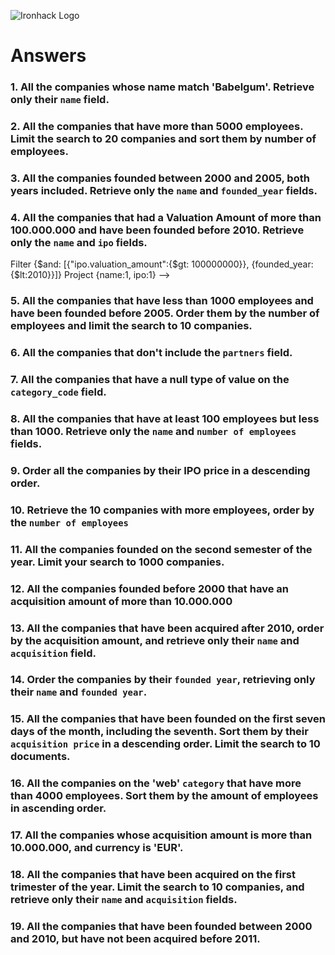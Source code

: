 ![Ironhack Logo](https://i.imgur.com/1QgrNNw.png)

# Answers

### 1. All the companies whose name match 'Babelgum'. Retrieve only their `name` field.

<!-- Filter {name:"Bubelgum"}; Project {name:1}-->

### 2. All the companies that have more than 5000 employees. Limit the search to 20 companies and sort them by **number of employees**.

<!-- Filter{number_of_employes:{$gt: 5000}} Sort {number_of_employees:1} Limit 20-->

### 3. All the companies founded between 2000 and 2005, both years included. Retrieve only the `name` and `founded_year` fields.

<!-- Filter {$and:[{founded_year:{$gte:2000}}, {founded_year: {$lte:2005}}]} Project {name:1, founded_year:1} -->

### 4. All the companies that had a Valuation Amount of more than 100.000.000 and have been founded before 2010. Retrieve only the `name` and `ipo` fields.

<!--> Filter {$and: [{"ipo.valuation_amount":{$gt: 100000000}}, {founded_year:{$lt:2010}}]} Project {name:1, ipo:1} -->

### 5. All the companies that have less than 1000 employees and have been founded before 2005. Order them by the number of employees and limit the search to 10 companies.

<!-- Filter {$and:[{number_of_employees:{$lt:1000}}, {founded_year:{$lt:2005}}]} Sort {number_of_employees:1} Limit 10--->

### 6. All the companies that don't include the `partners` field.

<!-- {partners:{$exists:false}}-->

### 7. All the companies that have a null type of value on the `category_code` field.

<!-- Filter {category_code:{$type: "null"}}-->

### 8. All the companies that have at least 100 employees but less than 1000. Retrieve only the `name` and `number of employees` fields.

<!-- Filter {$and:[{number_of_employees: {$gte:100}}, {number_of_employees:{$lt: 1000}}]} Project {name:1, number_of_employees:1}-->

### 9. Order all the companies by their IPO price in a descending order.

<!-- Sort {"ipo.valuation_amount":-1}-->

### 10. Retrieve the 10 companies with more employees, order by the `number of employees`

<!-- Sort {number_of_employees:-1} limit 10 -->

### 11. All the companies founded on the second semester of the year. Limit your search to 1000 companies.

<!--Filter {founded_month:{$gte: 6}} Limit 1000-->

### 12. All the companies founded before 2000 that have an acquisition amount of more than 10.000.000

<!-- Filter {$and:[{"acquisition.aquired_year":{§gt:2010}}, {"acquisition.price_amount":{§gt: 10000000}}]} -->

### 13. All the companies that have been acquired after 2010, order by the acquisition amount, and retrieve only their `name` and `acquisition` field.

<!-- Filter {"acquisition.acquired_year ": {$gt:2010}} Sort {"acquisition.price_amount": 1} Project {name:1, acquisition:1}-->

### 14. Order the companies by their `founded year`, retrieving only their `name` and `founded year`.

<!-- Project {name:1, founded_year:1} Sort {founded_year:1}-->

### 15. All the companies that have been founded on the first seven days of the month, including the seventh. Sort them by their `acquisition price` in a descending order. Limit the search to 10 documents.

<!-- Filter {founded_day:{$lt: 8}}  Sort {"acquisiton.price_amount": -1} Limit 10-->

### 16. All the companies on the 'web' `category` that have more than 4000 employees. Sort them by the amount of employees in ascending order.

<!--Filter {$and:[{category_code:"web"}, {number_of_employees:{$gt: 4000}}]} Sort {number_of_employees: 1} -->

### 17. All the companies whose acquisition amount is more than 10.000.000, and currency is 'EUR'.

<!-- Filter {$and:[{"acquisition.price_amount":{$gt: 10000000}}, {"acquisition.price_currency_code": 'EUR'}]} -->

### 18. All the companies that have been acquired on the first trimester of the year. Limit the search to 10 companies, and retrieve only their `name` and `acquisition` fields.

<!--Project: {"acquisition.aquired_month":{$lte: 4}} Project {name:1, acquisition:1} -->

### 19. All the companies that have been founded between 2000 and 2010, but have not been acquired before 2011.

<!-- Filter: {$and:[{founded_year:{$gte:2000}}, {founded_year:{$lte:2010}}, {"acquisition.acquired_year":{$gte: 2011}}]} -->
